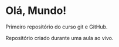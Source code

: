 # Olá, Mundo!
 Primeiro repositório do curso git e GitHub.


Repositório criado durante uma aula ao vivo.